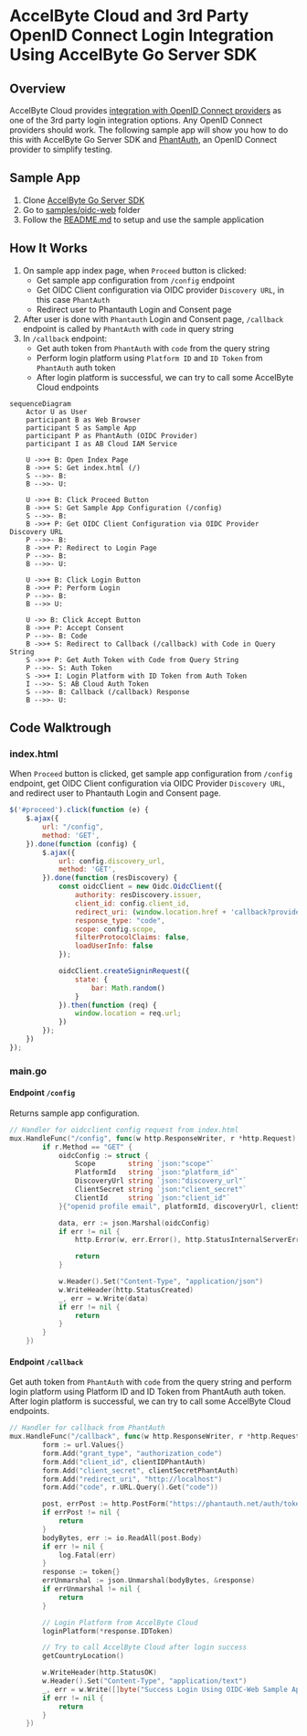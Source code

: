 # AccelByte Cloud and 3rd Party OpenID Connect Login Integration Using AccelByte Go Server SDK

## Overview

AccelByte Cloud provides [integration with OpenID Connect providers](https://docs.accelbyte.io/guides/access/3rd-party-platform-integration.html#openid-connect) as one of the 3rd party login integration options. Any OpenID Connect providers should work. The following sample app will show you how to do this with AccelByte Go Server SDK and [PhantAuth](https://www.phantauth.net/), an OpenID Connect provider to simplify testing.

## Sample App

1. Clone [AccelByte Go Server SDK](https://github.com/AccelByte/accelbyte-go-sdk)
2. Go to [samples/oidc-web](https://github.com/AccelByte/accelbyte-go-sdk/tree/main/samples/oidc-web) folder
3. Follow the [README.md](https://github.com/AccelByte/accelbyte-go-sdk/blob/main/samples/oidc-web#readme) to setup and use the sample application

## How It Works

1. On sample app index page, when `Proceed` button is clicked:
    - Get sample app configuration from `/config` endpoint
    - Get OIDC Client configuration via OIDC provider `Discovery URL`, in this case `PhantAuth`
    - Redirect user to Phantauth Login and Consent page
2. After user is done with `Phantauth` Login and Consent page, `/callback` endpoint is called by `PhantAuth` with `code` in query string
3. In `/callback` endpoint:
    - Get auth token from `PhantAuth` with `code` from the query string
    - Perform login platform using `Platform ID` and `ID Token` from `PhantAuth` auth token
    - After login platform is successful, we can try to call some AccelByte Cloud endpoints

```mermaid
sequenceDiagram
    Actor U as User
    participant B as Web Browser
    participant S as Sample App
    participant P as PhantAuth (OIDC Provider)
    participant I as AB Cloud IAM Service

    U ->>+ B: Open Index Page
    B ->>+ S: Get index.html (/)
    S -->>- B: 
    B -->>- U: 

    U ->>+ B: Click Proceed Button
    B ->>+ S: Get Sample App Configuration (/config)
    S -->>- B:   
    B ->>+ P: Get OIDC Client Configuration via OIDC Provider Discovery URL
    P -->>- B:   
    B ->>+ P: Redirect to Login Page
    P -->>- B: 
    B -->>- U: 
    
    U ->>+ B: Click Login Button
    B ->>+ P: Perform Login
    P -->>- B:  
    B -->> U: 

    U ->> B: Click Accept Button
    B ->>+ P: Accept Consent
    P -->>- B: Code
    B ->>+ S: Redirect to Callback (/callback) with Code in Query String
    S ->>+ P: Get Auth Token with Code from Query String
    P -->>- S: Auth Token
    S ->>+ I: Login Platform with ID Token from Auth Token
    I -->>- S: AB Cloud Auth Token
    S -->>- B: Callback (/callback) Response
    B -->>- U: 
```

## Code Walktrough

### index.html

When `Proceed` button is clicked, get sample app configuration from `/config` endpoint, get OIDC Client configuration via OIDC Provider `Discovery URL`, and redirect user to Phantauth Login and Consent page.


```javascript
$('#proceed').click(function (e) {
    $.ajax({
        url: "/config",
        method: 'GET',
    }).done(function (config) {
        $.ajax({
            url: config.discovery_url,
            method: 'GET',
        }).done(function (resDiscovery) {
            const oidcClient = new Oidc.OidcClient({
                authority: resDiscovery.issuer,
                client_id: config.client_id,
                redirect_uri: (window.location.href + 'callback?provider=' + config.platform_id),
                response_type: "code",
                scope: config.scope,
                filterProtocolClaims: false,
                loadUserInfo: false
            });

            oidcClient.createSigninRequest({
                state: {
                    bar: Math.random()
                }
            }).then(function (req) {
                window.location = req.url;
            })
        });
    })
});
```

### main.go

#### Endpoint `/config`

Returns sample app configuration.

```go
// Handler for oidcclient config request from index.html
mux.HandleFunc("/config", func(w http.ResponseWriter, r *http.Request) {
		if r.Method == "GET" {
			oidcConfig := struct {
				Scope        string `json:"scope"`
				PlatformId   string `json:"platform_id"`
				DiscoveryUrl string `json:"discovery_url"`
				ClientSecret string `json:"client_secret"`
				ClientId     string `json:"client_id"`
			}{"openid profile email", platformId, discoveryUrl, clientSecretPhantAuth, clientIDPhantAuth}

			data, err := json.Marshal(oidcConfig)
			if err != nil {
				http.Error(w, err.Error(), http.StatusInternalServerError)

				return
			}

			w.Header().Set("Content-Type", "application/json")
			w.WriteHeader(http.StatusCreated)
			_, err = w.Write(data)
			if err != nil {
				return
			}
		}
	})

```

#### Endpoint `/callback`

Get auth token from `PhantAuth` with `code` from the query string and perform login platform using Platform ID and ID Token from PhantAuth auth token. After login platform is successful, we can try to call some AccelByte Cloud endpoints.

```go
// Handler for callback from PhantAuth
mux.HandleFunc("/callback", func(w http.ResponseWriter, r *http.Request) {
		form := url.Values{}
		form.Add("grant_type", "authorization_code")
		form.Add("client_id", clientIDPhantAuth)
		form.Add("client_secret", clientSecretPhantAuth)
		form.Add("redirect_uri", "http://localhost")
		form.Add("code", r.URL.Query().Get("code"))

		post, errPost := http.PostForm("https://phantauth.net/auth/token", form)
		if errPost != nil {
			return
		}
		bodyBytes, err := io.ReadAll(post.Body)
		if err != nil {
			log.Fatal(err)
		}
		response := token{}
		errUnmarshal := json.Unmarshal(bodyBytes, &response)
		if errUnmarshal != nil {
			return
		}

		// Login Platform from AccelByte Cloud
		loginPlatform(*response.IDToken)

		// Try to call AccelByte Cloud after login success
		getCountryLocation()

		w.WriteHeader(http.StatusOK)
		w.Header().Set("Content-Type", "application/text")
		_, err = w.Write([]byte("Success Login Using OIDC-Web Sample App"))
		if err != nil {
			return
		}
	})

```

